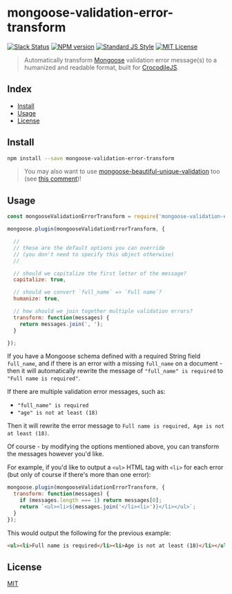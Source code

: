 
# mongoose-validation-error-transform

[![Slack Status][slack-image]][slack-url]
[![NPM version][npm-image]][npm-url]
[![Standard JS Style][standard-image]][standard-url]
[![MIT License][license-image]][license-url]

> Automatically transform [Mongoose][mongoose] validation error message(s) to a humanized and readable format, built for [CrocodileJS][crocodile-url].


## Index

* [Install](#install)
* [Usage](#usage)
* [License](#license)


## Install

```bash
npm install --save mongoose-validation-error-transform
```

> You may also want to use [mongoose-beautiful-unique-validation][mongoose-beautiful-unique-validation] too (see [this comment][comment])!


## Usage

```js
const mongooseValidationErrorTransform = require('mongoose-validation-error-transform');

mongoose.plugin(mongooseValidationErrorTransform, {

  //
  // these are the default options you can override
  // (you don't need to specify this object otherwise)
  //

  // should we capitalize the first letter of the message?
  capitalize: true,

  // should we convert `full_name` => `Full name`?
  humanize: true,

  // how should we join together multiple validation errors?
  transform: function(messages) {
    return messages.join(', ');
  }

});
```

If you have a Mongoose schema defined with a required String field `full_name`,
and if there is an error with a missing `full_name` on a document - then it will
automatically rewrite the message of `"full_name" is required` to
`"Full name is required"`.

If there are multiple validation error messages, such as:

* `"full_name" is required`
* `"age" is not at least (18)`

Then it will rewrite the error message to `Full name is required, Age is not at least (18)`.

Of course - by modifying the options mentioned above, you can transform the messages however you'd like.

For example, if you'd like to output a `<ul>` HTML tag with `<li>` for each error (but only of course if there's more than one error):

```js
mongoose.plugin(mongooseValidationErrorTransform, {
  transform: function(messages) {
    if (messages.length === 1) return messages[0];
    return `<ul><li>${messages.join('</li><li>')}</li></ul>`;
  }
});
```

This would output the following for the previous example:

```html
<ul><li>Full name is required</li><li>Age is not at least (18)</li></ul>
```


## License

[MIT][license-url]


[license-image]: http://img.shields.io/badge/license-MIT-blue.svg
[license-url]: LICENSE
[npm-image]: https://img.shields.io/npm/v/mongoose-validation-error-transform.svg
[npm-url]: https://npmjs.org/package/mongoose-validation-error-transform
[crocodile-url]: https://crocodilejs.com
[standard-image]: https://img.shields.io/badge/code%20style-standard%2Bes7-brightgreen.svg
[standard-url]: https://github.com/crocodilejs/eslint-config-crocodile
[slack-image]: http://slack.crocodilejs.com/badge.svg
[slack-url]: http://slack.crocodilejs.com
[mongoose]: https://github.com/Automattic/mongoose
[comment]: https://github.com/Automattic/mongoose/issues/2284#issuecomment-320810641
[mongoose-beautiful-unique-validation]: https://github.com/matteodelabre/mongoose-beautiful-unique-validation
